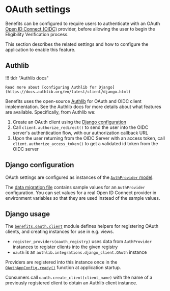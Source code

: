 # OAuth settings

Benefits can be configured to require users to authenticate with an OAuth [Open ID Connect (OIDC)](https://openid.net/connect/)
provider, before allowing the user to begin the Eligibility Verification process.

This section describes the related settings and how to configure the application to enable this feature.

## Authlib

!!! tldr "Authlib docs"

    Read more about [configuring Authlib for Django](https://docs.authlib.org/en/latest/client/django.html)

Benefits uses the open-source [Authlib](https://authlib.org/) for OAuth and OIDC client implementation. See the Authlib docs
for more details about what features are available. Specifically, from Authlib we:

1. Create an OAuth client using the [Django configuration](#django-configuration)
1. Call `client.authorize_redirect()` to send the user into the OIDC server's authentication flow, with our authorization
   callback URL
1. Upon the user returning from the OIDC Server with an access token, call `client.authorize_access_token()` to get a validated
   id token from the OIDC server

## Django configuration

OAuth settings are configured as instances of the [`AuthProvider` model](../development/models-migrations.md).

The [data migration file](./data.md) contains sample values for an `AuthProvider` configuration. You can set values for a real Open ID Connect provider in environment variables so that they are used instead of the sample values.

## Django usage

The [`benefits.oauth.client`][oauth-client] module defines helpers for registering OAuth clients, and creating instances for
use in e.g. views.

- `register_providers(oauth_registry)` uses data from `AuthProvider` instances to register clients into the given registry
- `oauth` is an `authlib.integrations.django_client.OAuth` instance

Providers are registered into this instance once in the [`OAuthAppConfig.ready()`][oauth-app-ready] function at application
startup.

Consumers call `oauth.create_client(client_name)` with the name of a previously registered client to obtain an Authlib client
instance.

[oauth-app-ready]: https://github.com/cal-itp/benefits/blob/dev/benefits/oauth/__init__.py
[oauth-client]: https://github.com/cal-itp/benefits/blob/dev/benefits/oauth/client.py
